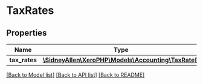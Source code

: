 # TaxRates

## Properties
Name | Type | Description | Notes
------------ | ------------- | ------------- | -------------
**tax_rates** | [**\SidneyAllen\XeroPHP\Models\Accounting\TaxRate[]**](TaxRate.md) |  | [optional] 

[[Back to Model list]](../README.md#documentation-for-models) [[Back to API list]](../README.md#documentation-for-api-endpoints) [[Back to README]](../README.md)


